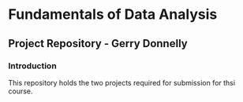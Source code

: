 # Fundamentals of Data Analysis
## Project Repository - Gerry Donnelly

### Introduction
This repository holds the two projects required for submission for thsi course. 
